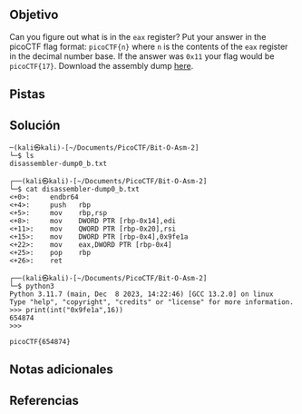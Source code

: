 ## Objetivo

Can you figure out what is in the `eax` register? Put your answer in the picoCTF flag format: `picoCTF{n}` where `n` is the contents of the `eax` register in the decimal number base. If the answer was `0x11` your flag would be `picoCTF{17}`. Download the assembly dump [here](https://artifacts.picoctf.net/c/510/disassembler-dump0_b.txt).
## Pistas
## Solución

```
─(kali㉿kali)-[~/Documents/PicoCTF/Bit-O-Asm-2]
└─$ ls                          
disassembler-dump0_b.txt
                                                                                   
┌──(kali㉿kali)-[~/Documents/PicoCTF/Bit-O-Asm-2]
└─$ cat disassembler-dump0_b.txt
<+0>:     endbr64 
<+4>:     push   rbp
<+5>:     mov    rbp,rsp
<+8>:     mov    DWORD PTR [rbp-0x14],edi
<+11>:    mov    QWORD PTR [rbp-0x20],rsi
<+15>:    mov    DWORD PTR [rbp-0x4],0x9fe1a
<+22>:    mov    eax,DWORD PTR [rbp-0x4]
<+25>:    pop    rbp
<+26>:    ret
                                                                                   
┌──(kali㉿kali)-[~/Documents/PicoCTF/Bit-O-Asm-2]
└─$ python3                     
Python 3.11.7 (main, Dec  8 2023, 14:22:46) [GCC 13.2.0] on linux
Type "help", "copyright", "credits" or "license" for more information.
>>> print(int("0x9fe1a",16))
654874
>>> 

picoCTF{654874}

```
## Notas adicionales
## Referencias